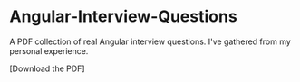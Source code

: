 # Angular-Interview-Questions
A PDF collection of real Angular interview questions. I've gathered from my personal experience.

[Download the PDF]
